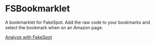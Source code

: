# FSBookmarklet
A bookmarklet for FakeSpot. Add the raw code to your bookmarks and select the bookmark when on an Amazon page.

[Analyze with FakeSpot](https://raw.githubusercontent.com/brandonshreve/FSBookmarklet/master/index.js)
